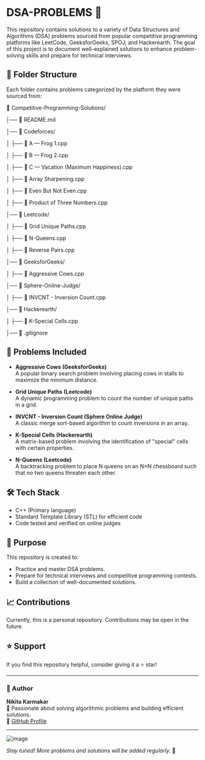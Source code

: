 # DSA-PROBLEMS 🚀

This repository contains solutions to a variety of Data Structures and Algorithms (DSA) problems sourced from popular competitive programming platforms like LeetCode, GeeksforGeeks, SPOJ, and Hackerearth. The goal of this project is to document well-explained solutions to enhance problem-solving skills and prepare for technical interviews.

## 📂 Folder Structure

Each folder contains problems categorized by the platform they were sourced from:

📂 Competitive-Programming-Solutions/

│── 📜 README.md

│── 📂 Codeforces/

│   ├── 📜 A — Frog 1.cpp

│   ├── 📜 B — Frog 2.cpp

│   ├── 📜 C — Vacation (Maximum Happiness).cpp

│   ├── 📜 Array Sharpening.cpp

│   ├── 📜 Even But Not Even.cpp

│   ├── 📜 Product of Three Numbers.cpp

│── 📂 Leetcode/

│   ├── 📜 Grid Unique Paths.cpp

│   ├── 📜 N-Queens.cpp

│   ├── 📜 Reverse Pairs.cpp

│── 📂 GeeksforGeeks/

│   ├── 📜 Aggressive Cows.cpp

│── 📂 Sphere-Online-Judge/

│   ├── 📜 INVCNT - Inversion Count.cpp

│── 📂 Hackerearth/

│   ├── 📜 K-Special Cells.cpp

│── 📜 .gitignore


## 📝 Problems Included

- **Aggressive Cows (GeeksforGeeks)**  
  A popular binary search problem involving placing cows in stalls to maximize the minimum distance.

- **Grid Unique Paths (Leetcode)**  
  A dynamic programming problem to count the number of unique paths in a grid.

- **INVCNT - Inversion Count (Sphere Online Judge)**  
  A classic merge sort-based algorithm to count inversions in an array.

- **K-Special Cells (Hackerearth)**  
  A matrix-based problem involving the identification of "special" cells with certain properties.

- **N-Queens (Leetcode)**  
  A backtracking problem to place N queens on an N×N chessboard such that no two queens threaten each other.

## 🛠️ Tech Stack

- C++ (Primary language)
- Standard Template Library (STL) for efficient code
- Code tested and verified on online judges

## 🎯 Purpose

This repository is created to:
- Practice and master DSA problems.
- Prepare for technical interviews and competitive programming contests.
- Build a collection of well-documented solutions.

## 📈 Contributions

Currently, this is a personal repository. Contributions may be open in the future.

## ⭐ Support

If you find this repository helpful, consider giving it a ⭐ star!

---

### 🔗 Author

**Nikita Karmakar**  
📌 Passionate about solving algorithmic problems and building efficient solutions.  
🔗 [GitHub Profile](https://github.com/NikitaKarmakarP)

---

![image](https://github.com/user-attachments/assets/3766ca48-a339-4112-8edd-21e23f898ecb)


_Stay tuned! More problems and solutions will be added regularly._ 🚀
